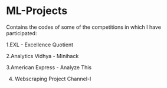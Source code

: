 # ML-Projects

Contains the codes of some of the competitions in which I have participated:

1.EXL - Excellence Quotient

2.Analytics Vidhya - Minihack

3.American Express - Analyze This

4. Webscraping Project Channel-I
